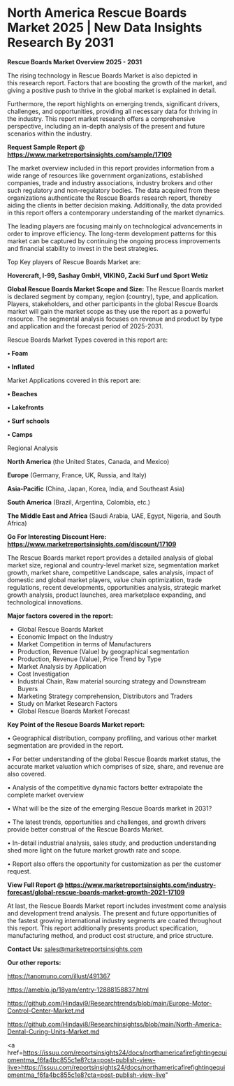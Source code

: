 # North America Rescue Boards Market 2025 | New Data Insights Research By 2031

<Strong> Rescue Boards Market Overview 2025 - 2031</strong>

The rising technology in Rescue Boards Market is also depicted in this research report. Factors that are boosting the growth of the market, and giving a positive push to thrive in the global market is explained in detail.

Furthermore, the report highlights on emerging trends, significant drivers, challenges, and opportunities, providing all necessary data for thriving in the industry. This report market research offers a comprehensive perspective, including an in-depth analysis of the present and future scenarios within the industry.

<strong>Request Sample Report @ <a href=https://www.marketreportsinsights.com/sample/17109>https://www.marketreportsinsights.com/sample/17109</a></strong>

The market overview included in this report provides information from a wide range of resources like government organizations, established companies, trade and industry associations, industry brokers and other such regulatory and non-regulatory bodies. The data acquired from these organizations authenticate the Rescue Boards research report, thereby aiding the clients in better decision making. Additionally, the data provided in this report offers a contemporary understanding of the market dynamics.

The leading players are focusing mainly on technological advancements in order to improve efficiency. The long-term development patterns for this market can be captured by continuing the ongoing process improvements and financial stability to invest in the best strategies.

Top Key players of Rescue Boards Market are:

<strong>Hovercraft, I-99, Sashay GmbH, VIKING, Zacki Surf und Sport Wetiz</strong>

<strong><b>Global Rescue Boards Market Scope and Size:</b></strong>
The Rescue Boards market is declared segment by company, region (country), type, and application. Players, stakeholders, and other participants in the global Rescue Boards market will gain the market scope as they use the report as a powerful resource. The segmental analysis focuses on revenue and product by type and application and the forecast period of 2025-2031.

Rescue Boards Market Types covered in this report are:

<strong>• Foam

• Inflated</strong>

Market Applications covered in this report are:

<strong>• Beaches

• Lakefronts

• Surf schools

• Camps</strong> 

Regional Analysis

<strong>North America</strong> (the United States, Canada, and Mexico)

<strong>Europe</strong> (Germany, France, UK, Russia, and Italy)

<strong>Asia-Pacific</strong> (China, Japan, Korea, India, and Southeast Asia)

<strong>South America</strong> (Brazil, Argentina, Colombia, etc.)

<strong>The Middle East and Africa</strong> (Saudi Arabia, UAE, Egypt, Nigeria, and South Africa)

<strong>Go For Interesting Discount Here: <a href=https://www.marketreportsinsights.com/discount/17109>https://www.marketreportsinsights.com/discount/17109</a></strong>

The Rescue Boards market report provides a detailed analysis of global market size, regional and country-level market size, segmentation market growth, market share, competitive Landscape, sales analysis, impact of domestic and global market players, value chain optimization, trade regulations, recent developments, opportunities analysis, strategic market growth analysis, product launches, area marketplace expanding, and technological innovations.

<strong><b>Major factors covered in the report:</b></strong>
<ul>
  <li>Global Rescue Boards Market </li>
  <li>Economic Impact on the Industry</li>
  <li>Market Competition in terms of Manufacturers</li>
  <li>Production, Revenue (Value) by geographical segmentation</li>
  <li>Production, Revenue (Value), Price Trend by Type</li>
  <li>Market Analysis by Application</li>
  <li>Cost Investigation</li>
  <li>Industrial Chain, Raw material sourcing strategy and Downstream Buyers</li>
  <li>Marketing Strategy comprehension, Distributors and Traders</li>
  <li>Study on Market Research Factors</li>
  <li>Global Rescue Boards Market Forecast</li>
</ul>

<strong><b>Key Point of the Rescue Boards Market report:</b></strong>

• Geographical distribution, company profiling, and various other market segmentation are provided in the report.

• For better understanding of the global Rescue Boards market status, the accurate market valuation which comprises of size, share, and revenue are also covered.

• Analysis of the competitive dynamic factors better extrapolate the complete market overview

• What will be the size of the emerging Rescue Boards market in 2031?

• The latest trends, opportunities and challenges, and growth drivers provide better construal of the Rescue Boards Market.

• In-detail industrial analysis, sales study, and production understanding shed more light on the future market growth rate and scope.

• Report also offers the opportunity for customization as per the customer request.

<strong><b>View Full Report @ <a href=https://www.marketreportsinsights.com/industry-forecast/global-rescue-boards-market-growth-2021-17109>https://www.marketreportsinsights.com/industry-forecast/global-rescue-boards-market-growth-2021-17109</a></b></strong>


At last, the Rescue Boards Market report includes investment come analysis and development trend analysis. The present and future opportunities of the fastest growing international industry segments are coated throughout this report. This report additionally presents product specification, manufacturing method, and product cost structure, and price structure.

<strong>Contact Us:</strong>
sales@marketreportsinsights.com

<strong>Our other reports:</strong>

<a href=https://tanomuno.com/illust/491367>https://tanomuno.com/illust/491367</a>

<a href=https://ameblo.jp/18yam/entry-12888158837.html>https://ameblo.jp/18yam/entry-12888158837.html</a>

<a href=https://github.com/Hindavi9/Researchtrends/blob/main/Europe-Motor-Control-Center-Market.md>https://github.com/Hindavi9/Researchtrends/blob/main/Europe-Motor-Control-Center-Market.md</a>

<a href=https://github.com/Hindavi8/Researchinsightss/blob/main/North-America-Dental-Curing-Units-Market.md>https://github.com/Hindavi8/Researchinsightss/blob/main/North-America-Dental-Curing-Units-Market.md</a>

<a href=https://issuu.com/reportsinsights24/docs/northamericafirefightingequipmentma_f6fa4bc855c1e8?cta=post-publish-view-live>https://issuu.com/reportsinsights24/docs/northamericafirefightingequipmentma_f6fa4bc855c1e8?cta=post-publish-view-live</a>"
